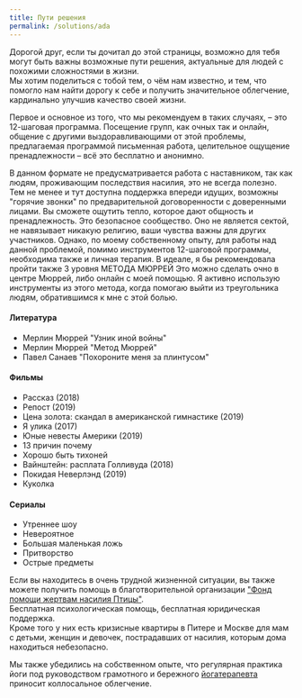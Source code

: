 ```yaml
---
title: Пути решения
permalink: /solutions/ada
---
```

Дорогой друг, если ты дочитал до этой страницы, возможно для тебя могут быть важны возможные пути решения, актуальные для людей с похожими сложностями в жизни.  
Мы хотим поделиться с тобой тем, о чём нам известно, и тем, что помогло нам найти дорогу к себе и получить значительное облегчение, кардинально улучшив качество своей жизни.

Первое и основное из того, что мы рекомендуем в таких случаях, – это 12-шаговая программа.
Посещение групп, как очных так и онлайн, общение с другими выздоравливающими от этой проблемы, предлагаемая программой письменная работа, целительное ощущение пренадлежности – всё это бесплатно и анонимно.

В данном формате не предусматривается работа с наставником, так как людям, проживающим последствия насилия, это не всегда полезно.
Тем не менее и тут доступна поддержка впереди идущих, возможны "горячие звонки" по предварительной договоренности с доверенными лицами.
Вы сможете ощутить тепло, которое дают общность и пренадлежность. Это безопасное сообщество. Оно не является сектой, не навязывает никакую религию, ваши чувства важны для других участников. Однако, по моему собственному опыту, для работы над данной проблемой, помимо инструментов 12-шаговой программы, необходима также и личная терапия. В идеале, я бы рекомендовала пройти также 3 уровня МЕТОДА МЮРРЕЙ Это можно сделать очно в центре Мюррей, либо онлайн с моей помощью. Я активно использую инструменты из этого метода, когда помогаю выйти из треугольника людям, обратившимся к мне с этой болью.
 
#### Литература

- Мерлин Мюррей "Узник иной войны"
- Мерлин Мюррей "Метод Мюррей"
- Павел Санаев "Похороните меня за плинтусом"

#### Фильмы

- Рассказ (2018)
- Репост (2019)
- Цена золота: скандал в американской гимнастике (2019)
- Я улика (2017)
- Юные невесты Америки (2019)
- 13 причин почему
- Хорошо быть тихоней
- Вайнштейн: расплата Голливуда (2018)
- Покидая Неверлэнд (2019)
- Куколка

#### Сериалы

- Утреннее шоу
- Невероятное
- Большая маленькая ложь
- Притворство
- Острые предметы

Если вы находитесь в очень трудной жизненной ситуации, вы также можете получить помощь в благотворительной организации ["Фонд помощи жертвам насилия Птицы"](https://vk.com/volonteer_ptitsa).  
Бесплатная психологическая помощь, бесплатная юридическая поддержка.  
Кроме того у них есть кризисные квартиры в Питере и Москве для мам с детьми, женщин и девочек, пострадавших от насилия, которым дома находиться небезопасно.

Мы также убедились на собственном опыте, что регулярная практика йоги под руководством грамотного и бережного [йогатерапевта](https://vk.com/alisalisenkova) приносит коллосальное облегчение.
